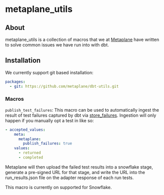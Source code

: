 # metaplane_utils

## About
metaplane_utils is a collection of macros that we at [Metaplane](https://www.metaplane.dev/) have written
to solve common issues we have run into with dbt.



## Installation
We currently support git based installation:
```yaml
packages:
  - git: https://github.com/metaplane/dbt-utils.git
```


### Macros

`publish_test_failures`: This macro can be used to automatically ingest the result of test failures captured by dbt via [store_failures](https://docs.getdbt.com/reference/resource-configs/store_failures).
Ingestion will only happen if you manually opt a test in like so:
```yaml
- accepted_values:
    meta:
      metaplane:
        publish_failures: true
    values:
      - returned
      - completed
```
Metaplane will then upload the failed test results into a snowflake stage, generate a pre-signed URL for that stage, 
and write the URL into the run_results.json file on the adapter response of each run tests.

This macro is currently on supported for Snowflake.

